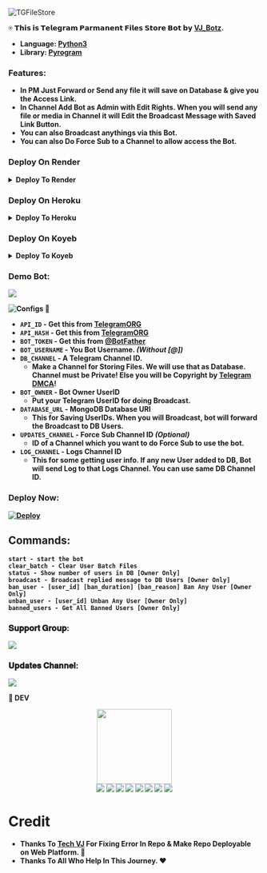 ![TGFileStore](https://telegra.ph/file/d651c7b7943a9702f846d.png)

⍟ <b>𝗧𝗵𝗶𝘀 𝗶𝘀 𝗧𝗲𝗹𝗲𝗴𝗿𝗮𝗺 𝗣𝗮𝗿𝗺𝗮𝗻𝗲𝗻𝘁 𝗙𝗶𝗹𝗲𝘀 𝗦𝘁𝗼𝗿𝗲 𝗕𝗼𝘁 𝗯𝘆 [VJ_Botz](https://telegram.dog/VJ_Botz).<b>

* **Language:** [Python3](https://www.python.org)
* **Library:** [Pyrogram](https://docs.pyrogram.org)

### Features:
- In PM Just Forward or Send any file it will save on Database & give you the Access Link.
- In Channel Add Bot as Admin with Edit Rights. When you will send any file or media in Channel it will Edit the Broadcast Message with Saved Link Button.
- You can also Broadcast anythings via this Bot.
- You can also Do Force Sub to a Channel to allow access the Bot.

### Deploy On Render
<details><summary>Deploy To Render</summary>
<br>
<b>
Use these commands:
<br>
<br>
• Runtime: Python 3
<br>
<br>
• Build Command: <code>pip3 install -U -r requirements.txt</code>
<br>
<br>
• Start Command: <code>gunicorn app:app & python3 bot.py</code>
<br>
<br>
Go to https://uptimerobot.com/ and add a monitor to keep your bot alive.
<br>
<br>
Use these settings when adding a monitor:</b>
<br>
<br>
<img src="https://telegra.ph/file/a79a156e44f43c9833b50.jpg" alt="render template">
<br>
<br>
<b>Click on the below button to deploy directly to render ↓</b>
<br>
<br>
<a href="https://render.com/deploy?repo=https://github.com/VJBots/VJ-AutoCaption-Bot/tree/main">
<img src="https://render.com/images/deploy-to-render-button.svg" alt="Deploy to Render">
</a>
</details>

### Deploy On Heroku 
<details><summary>Deploy To Heroku</summary>
<br>
<a href="https://heroku.com/deploy?template=https://github.com/Sanchit0102/DS_FS_WITH_SHORTNER">
<img src="https://www.herokucdn.com/deploy/button.svg" alt="Deploy to Heroku">
</a>
</details>

### Deploy On Koyeb
<details><summary>Deploy To Koyeb</summary>
<br>
<a target="_blank" href="https://app.koyeb.com/deploy?type=git&repository=github.com/VJBots/File-Store-Bot-With-Url-Shortner&branch=main&name=filestorevj"><img alt="Deploy to Koyeb" src="https://binbashbanana.github.io/deploy-buttons/buttons/remade/koyeb.svg"></a>
</details>

### Demo Bot:
<a href="https://telegram.me/VJ_Botz"><img src="https://img.shields.io/badge/Demo-Telegram%20Bot-blue.svg?logo=telegram"></a>

![Configs](https://telegra.ph/file/033408792afc4d4f1f8f6.png) 🤖

- `API_ID` - Get this from [TelegramORG](https://telegram.org)
- `API_HASH` - Get this from [TelegramORG](https://telegram.org)
- `BOT_TOKEN` - Get this from [@BotFather](https://t.me/BotFather)
- `BOT_USERNAME` - You Bot Username. *(Without [@])*
- `DB_CHANNEL` - A Telegram Channel ID.
	- Make a Channel for Storing Files. We will use that as Database. Channel must be Private! Else you will be Copyright by [Telegram DMCA](https://t.me/dmcatelegram)!
- `BOT_OWNER` - Bot Owner UserID
	- Put your Telegram UserID for doing Broadcast.
- `DATABASE_URL` - MongoDB Database URI
	- This for Saving UserIDs. When you will Broadcast, bot will forward the Broadcast to DB Users.
- `UPDATES_CHANNEL` - Force Sub Channel ID *(Optional)*
	- ID of a Channel which you want to do Force Sub to use the bot. 
- `LOG_CHANNEL` - Logs Channel ID
	- This for some getting user info. If any new User added to DB, Bot will send Log to that Logs Channel. You can use same DB Channel ID.

### Deploy Now:
[![Deploy](https://www.herokucdn.com/deploy/button.svg)](https://heroku.com/deploy?template=https://github.com/Sanchit0102/DS_FS_WITH_SHORTNER)

## Commands:
```
start - start the bot
clear_batch - Clear User Batch Files
status - Show number of users in DB [Owner Only]
broadcast - Broadcast replied message to DB Users [Owner Only]
ban_user - [user_id] [ban_duration] [ban_reason] Ban Any User [Owner Only]
unban_user - [user_id] Unban Any User [Owner Only]
banned_users - Get All Banned Users [Owner Only]
```

### 𝐒𝐮𝐩𝐩𝐨𝐫𝐭 𝐆𝐫𝐨𝐮𝐩:
<a href="https://telegram.dog/vj_bot_disscussion"><img src="https://img.shields.io/badge/Telegram-Join%20Telegram%20Group-green.svg?logo=telegram"></a>
### 𝐔𝐩𝐝𝐚𝐭𝐞𝐬 𝐂𝐡𝐚𝐧𝐧𝐞𝐥:
<a href="https://telegram.me/VJ_Botz"><img src="https://img.shields.io/badge/Telegram-Join%20Telegram%20Channel-yellow.svg?logo=telegram"></a>


👲 <b>DEV</b>

<p align="middle">
<img src="https://graph.org/file/d57d6f83abb6b8d0efb02.jpg" width="150" height="150"><br>
<img src="https://badgen.net/badge/Name/Tech_VJ/FF33FF?icon=awesome&labelColor=0080FF"></a>
<img src="https://badgen.net/badge/Skills/python/Red?icon=terminal&labelColor=blue"></a>
<a href="https://telegram.dog/KingVJ01"><img src="https://img.shields.io/badge/Telegram-Bot-blue.svg?logo=telegram"></a>
<a href="https://github.com/VJBots"><img src="https://badgen.net/badge/Follow%20on%20/GitHub/80FF00?icon=github&labelColor=Green"></a>
<a href="https://youtube.com/@Tech_VJ"><img src="https://img.shields.io/badge/YouTube-Channel-FF3333.svg?logo=youtube&logoColor=FF3333"></a>
<a href="https://twitter.com/Cod3sofAbhi"><img src="https://img.shields.io/badge/Twitter-Follow%20on%20Twitter-informational.svg?logo=twitter"></a>
<a href="https://facebook.com/"><img src="https://img.shields.io/badge/Facebook-Follow%20on%20Facebook-blue.svg?logo=facebook"></a>
<a href="https://www.instagram.com/tech.vj"><img src="https://img.shields.io/badge/Instagram-Follow%20on%20Instagram-important.svg?logo=instagram"></a>

# Credit
- <b>Thanks To [Tech VJ](https://telegram.me/KingVj01) For Fixing Error In Repo & Make Repo Deployable on Web Platform.<b> 💝
- <b>Thanks To All Who Help In This Journey.<b> ♥️
